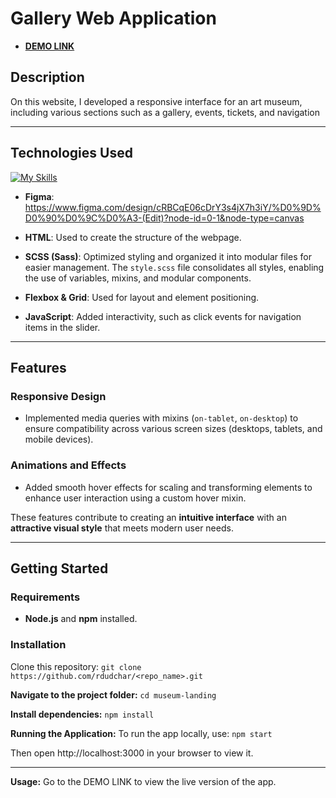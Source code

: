 # **Gallery Web Application**

- [**DEMO LINK**](https://rdudchar.github.io/museum-landing)

## **Description**
On this website, I developed a responsive interface for an art museum, including various sections such as a gallery, events, tickets, and navigation

---

## **Technologies Used**
[![My Skills](https://skillicons.dev/icons?i=html,css,sass,js,figma)](https://skillicons.dev)


- **Figma**: https://www.figma.com/design/cRBCqE06cDrY3s4jX7h3iY/%D0%9D%D0%90%D0%9C%D0%A3-(Edit)?node-id=0-1&node-type=canvas
  
- **HTML**: Used to create the structure of the webpage.
- **SCSS (Sass)**: Optimized styling and organized it into modular files for easier management. The `style.scss` file consolidates all styles, enabling the use of variables, mixins, and modular components.
- **Flexbox & Grid**: Used for layout and element positioning.
- **JavaScript**: Added interactivity, such as click events for navigation items in the slider.

---

## **Features**
### **Responsive Design**
- Implemented media queries with mixins (`on-tablet`, `on-desktop`) to ensure compatibility across various screen sizes (desktops, tablets, and mobile devices).

### **Animations and Effects**
- Added smooth hover effects for scaling and transforming elements to enhance user interaction using a custom hover mixin.

These features contribute to creating an **intuitive interface** with an **attractive visual style** that meets modern user needs.

---

## **Getting Started**

### **Requirements**
- **Node.js** and **npm** installed.

### **Installation**
Clone this repository:
`git clone https://github.com/rdudchar/<repo_name>.git`

**Navigate to the project folder:**
`cd museum-landing`

**Install dependencies:**
`npm install`

**Running the Application:**
To run the app locally, use:
`npm start`

Then open http://localhost:3000 in your browser to view it.

---

**Usage:**
Go to the DEMO LINK to view the live version of the app.
